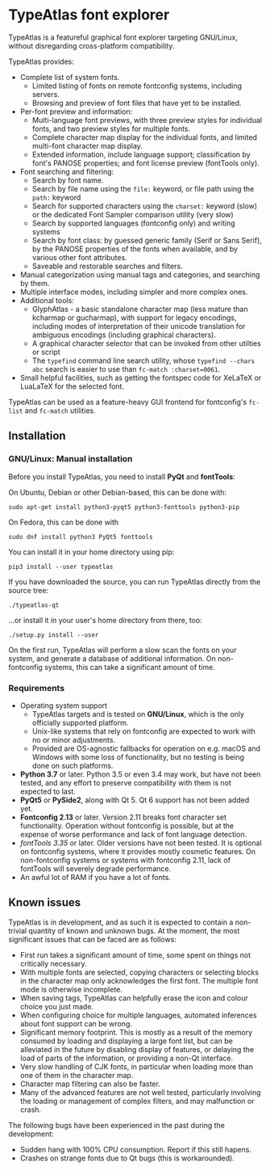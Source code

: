 # TypeAtlas font explorer

TypeAtlas is a featureful graphical font explorer targeting GNU/Linux, without
disregarding cross-platform compatibility.

TypeAtlas provides:

* Complete list of system fonts.
    * Limited listing of fonts on remote fontconfig systems, including servers.
    * Browsing and preview of font files that have yet to be installed.
* Per-font preview and information:
    * Multi-language font previews, with three preview styles for individual
      fonts, and two preview styles for multiple fonts.
    * Complete character map display for the individual fonts, and
      limited multi-font character map display.
    * Extended information, include language support; classification by
      font's PANOSE properties; and font license preview (fontTools only).
* Font searching and filtering:
    * Search by font name.
    * Search by file name using the `file:` keyword, or file path
      using the `path:` keyword
    * Search for supported characters using the `charset:` keyword (slow)
      or the dedicated Font Sampler comparison utility (very slow)
    * Search by supported languages (fontconfig only) and writing systems
    * Search by font class: by guessed generic family (Serif or Sans Serif),
      by the PANOSE properties of the fonts when available, and by
      various other font attributes.
    * Saveable and restorable searches and filters.
* Manual categorization using manual tags and categories, and searching by
  them.
* Multiple interface modes, including simpler and more complex ones.
* Additional tools:
    * GlyphAtlas - a basic standalone character map (less mature than kcharmap
      or gucharmap), with support for legacy encodings, including modes of
      interpretation of their unicode translation for ambiguous
      encodings (including graphical characters).
    * A graphical character selector that can be invoked from other utilties or
      script
    * The `typefind` command line search utility, whose `typefind --chars abc`
      search is easier to use than `fc-match :charset=0061`.
* Small helpful facilities, such as getting the fontspec code for XeLaTeX or
  LuaLaTeX for the selected font.

TypeAtlas can be used as a feature-heavy GUI frontend for fontconfig's `fc-list` and
`fc-match` utilities.

## Installation

### GNU/Linux: Manual installation

Before you install TypeAtlas, you need to install **PyQt** and **fontTools**:

On Ubuntu, Debian or other Debian-based, this can be done with:

    sudo apt-get install python3-pyqt5 python3-fonttools python3-pip

On Fedora, this can be done with

    sudo dnf install python3 PyQt5 fonttools

You can install it in your home directory using pip:

    pip3 install --user typeatlas

If you have downloaded the source, you can run TypeAtlas directly from
the source tree:

    ./typeatlas-qt

...or install it in your user's home directory from there, too:

    ./setup.py install --user

On the first run, TypeAtlas will perform a slow scan the fonts on your
system, and generate a database of additional information. On non-fontconfig
systems, this can take a significant amount of time.

### Requirements

* Operating system support
    * TypeAtlas targets and is tested on **GNU/Linux**, which is the only
      officially supported platform.
    * Unix-like systems that rely on fontconfig are expected to
      work with no or minor adjustments.
    * Provided are OS-agnostic fallbacks for operation on e.g. macOS and
      Windows with some loss of functionality, but no testing is being
      done on such platforms.
* **Python 3.7** or later. Python 3.5 or even 3.4 may work, but have not been
  tested, and any effort to preserve compatibility with them is not expected to
  last.
* **PyQt5** or **PySide2**, along with Qt 5. Qt 6 support has not been added
  yet.
* **Fontconfig 2.13** or later. Version 2.11 breaks font character set
  functionality. Operation without fontconfig is possible, but at the expense
  of worse performance and lack of font language detection.
* *fontTools 3.35* or later. Older versions have not been tested.
  It is optional on fontconfig systems, where it provides mostly cosmetic
  features. On non-fontconfig systems or systems with fontconfig 2.11,
  lack of fontTools will severely degrade performance.
* An awful lot of RAM if you have a lot of fonts.

## Known issues

TypeAtlas is in development, and as such it is expected to contain a non-trivial
quantity of known and unknown bugs. At the moment, the most significant issues
that can be faced are as follows:

* First run takes a significant amount of time, some spent on things not
  critically necessary.
* With multiple fonts are selected, copying characters or selecting blocks in the
  character map only acknowledges the first font. The multiple font mode is
  otherwise incomplete.
* When saving tags, TypeAtlas can helpfully erase the icon and colour choice
  you just made.
* When configuring choice for multiple languages, automated inferences about
  font support can be wrong.
* Significant memory footprint. This is mostly as a result of the memory consumed
  by loading and displaying a large font list, but can be alleviated in the future
  by disabling display of features, or delaying the load of parts of the information,
  or providing a non-Qt interface.
* Very slow handling of CJK fonts, in particular when loading more than one of them
  in the character map.
* Character map filtering can also be faster.
* Many of the advanced features are not well tested, particularly involving the loading
  or management of complex filters, and may malfunction or crash.

The following bugs have been experienced in the past during the development:

* Sudden hang with 100% CPU consumption. Report if this still hapens.
* Crashes on strange fonts due to Qt bugs (this is workarounded).
